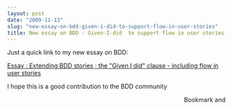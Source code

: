 ```yaml
---
layout: post
date: "2009-11-13"
slug: "new-essay-on-bdd-given-i-did-to-support-flow-in-user-stories"
title: New essay on BDD - Given-I-did  to support flow in user stories
---
```


<p>Just a quick link to my new essay on BDD:</p>
<p id="ctl00_cphBody_h1Title"><a href="https://www.corebvba.be/blog/page/BDD-Given-I-Did-to-support-flow-in-user-stories">Essay : Extending BDD stories ; the "Given I did" clause - including flow in user stories</a></p>
<p>I hope this is a good contribution to the BDD community</p><div style="text-align:right"><a class="addthis_button" href="https://www.addthis.com/bookmark.php?v=250&amp;pub=xa-4aec37702e3161d4"><img src="https://s7.addthis.com/static/btn/v2/lg-share-en.gif" width="125" height="16" alt="Bookmark and Share" style="border:0"/></a><script type="text/javascript" src="https://s7.addthis.com/js/250/addthis_widget.js#pub=xa-4aec37702e3161d4"></script></div>
